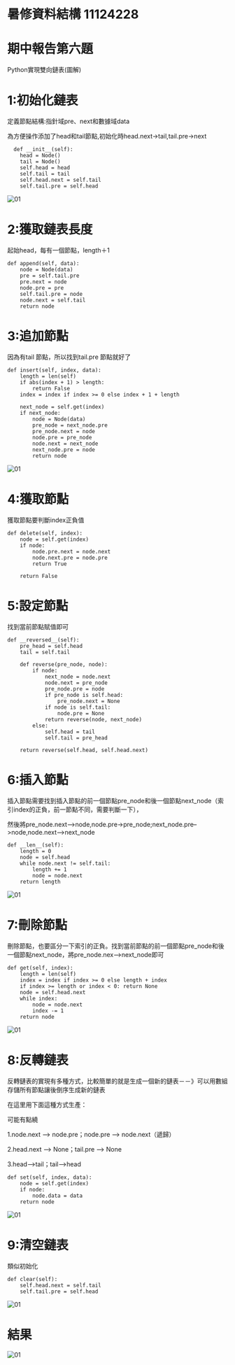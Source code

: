 # 暑修資料結構 11124228
# 期中報告第六題
Python實現雙向鏈表(圖解)
# 1:初始化鏈表
定義節點結構:指針域pre、next和數據域data

為方便操作添加了head和tail節點,初始化時head.next->tail,tail.pre->next

      def __init__(self):
        head = Node()
        tail = Node()
        self.head = head
        self.tail = tail
        self.head.next = self.tail
        self.tail.pre = self.head

![01](https://github.com/chengyuwho/-/blob/64709487cab7dd146b8a9ef5a2392b5287ec0f97/1.png)
# 2:獲取鏈表長度
起始head，每有一個節點，length＋1

    def append(self, data):
        node = Node(data)
        pre = self.tail.pre
        pre.next = node
        node.pre = pre
        self.tail.pre = node
        node.next = self.tail
        return node
# 3:追加節點
因為有tail 節點，所以找到tail.pre 節點就好了

    def insert(self, index, data):
        length = len(self)
        if abs(index + 1) > length:
            return False
        index = index if index >= 0 else index + 1 + length

        next_node = self.get(index)
        if next_node:
            node = Node(data)
            pre_node = next_node.pre
            pre_node.next = node
            node.pre = pre_node
            node.next = next_node
            next_node.pre = node
            return node

![01](https://github.com/chengyuwho/-/blob/fd02646ea99a7e0c003aeea14c1afeda9acb3f33/2.png)
# 4:獲取節點
獲取節點要判斷index正負值

    def delete(self, index):
        node = self.get(index)
        if node:
            node.pre.next = node.next
            node.next.pre = node.pre
            return True

        return False
# 5:設定節點
找到當前節點賦值即可

    def __reversed__(self):
        pre_head = self.head
        tail = self.tail

        def reverse(pre_node, node):
            if node:
                next_node = node.next
                node.next = pre_node
                pre_node.pre = node
                if pre_node is self.head:
                    pre_node.next = None
                if node is self.tail:
                    node.pre = None
                return reverse(node, next_node)
            else:
                self.head = tail
                self.tail = pre_head

        return reverse(self.head, self.head.next)
# 6:插入節點
插入節點需要找到插入節點的前一個節點pre_node和後一個節點next_node（索引index的正負，前一節點不同，需要判斷一下），

然後將pre_node.next–>node,node.pre->pre_node;next_node.pre–>node,node.next–>next_node

    def __len__(self):
        length = 0
        node = self.head
        while node.next != self.tail:
            length += 1
            node = node.next
        return length

![01](https://github.com/chengyuwho/-/blob/6cb33c008e07bda3191986b6090ba6eee6482b2b/3.png)
# 7:刪除節點
刪除節點，也要區分一下索引的正負。找到當前節點的前一個節點pre_node和後一個節點next_node，將pre_node.nex–>next_node即可

    def get(self, index):
        length = len(self)
        index = index if index >= 0 else length + index
        if index >= length or index < 0: return None
        node = self.head.next
        while index:
            node = node.next
            index -= 1
        return node

![01](https://github.com/chengyuwho/-/blob/1f5f70e4c23839b39df82351d7da6326272285ff/4.png)
# 8:反轉鏈表
反轉鏈表的實現有多種方式，比較簡單的就是生成一個新的鏈表－－》可以用數組存儲所有節點讓後倒序生成新的鏈表

在這里用下面這種方式生產：

可能有點繞

1.node.next –> node.pre；node.pre –> node.next（遞歸）

2.head.next –> None；tail.pre –> None

3.head–>tail；tail–>head

    def set(self, index, data):
        node = self.get(index)
        if node:
            node.data = data
        return node

![01](https://github.com/chengyuwho/-/blob/54e5ed3a53e7ea8e0f3f6cb17d9f8327c43e5e21/5.png)
# 9:清空鏈表
類似初始化

    def clear(self):
        self.head.next = self.tail
        self.tail.pre = self.head

![01](https://github.com/chengyuwho/-/blob/9c50cc3028589dba47e7360ebc3ffc20bc5cc35f/6.png)
# 結果
![01](https://github.com/chengyuwho/-/blob/63e16f946ad65aa18ff06781b234fb73f07a1524/%E7%B5%90%E6%9E%9C.png)
